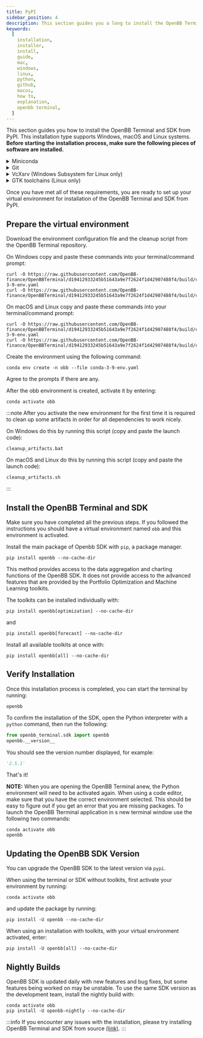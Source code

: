 ```yaml
---
title: PyPI
sidebar_position: 4
description: This section guides you a long to install the OpenBB Terminal via Python. This installation type supports both Windows and Unix systems (Linux + MacOS).
keywords:
  [
    installation,
    installer,
    install,
    guide,
    mac,
    windows,
    linux,
    python,
    github,
    macos,
    how to,
    explanation,
    openbb terminal,
  ]
---
```


<!-- markdownlint-disable MD012 MD031 MD033 -->

This section guides you how to install the OpenBB Terminal and SDK from PyPI. This installation type supports Windows, macOS and Linux systems. **Before starting the installation process, make sure the following pieces of software are installed.**

<details><summary>Miniconda</summary>
Miniconda is a Python environment and package manager. It is required for installing certain dependencies.

Go [here](https://docs.conda.io/en/latest/miniconda.html#latest-miniconda-installer-links) to find the download for your operating system or use the links below:

- Apple-Silicon Systems: [Miniconda for MacOS](https://repo.anaconda.com/miniconda/Miniconda3-latest-MacOSX-arm64.pkg)
- Intel-based Mac Systems: [Miniconda for MacOS](https://repo.anaconda.com/miniconda/Miniconda3-latest-MacOSX-x86_64.sh)
- Linux and WSL Systems: [Miniconda for Linux](https://repo.anaconda.com/miniconda/Miniconda3-latest-Linux-x86_64.sh)
- Raspberry PI Systems: [Miniconda for Raspberry PI](https://repo.anaconda.com/miniconda/Miniconda3-latest-Linux-aarch64.sh)
- Windows Systems: [Miniconda for Windows](https://repo.anaconda.com/miniconda/Miniconda3-latest-Windows-x86_64.exe)

To verify if Miniconda is installed on your system, open the command line and run the following command:

```shell
conda --version
```

If Miniconda is installed, you should see the version number displayed, for example:

```shell
conda 23.1.0
```

**NOTE for Apple Silicon Users:** Install Rosetta from the command line: `softwareupdate --install-rosetta`

**NOTE for Windows users:** Install/update Microsoft C++ Build Tools from [here](https://visualstudio.microsoft.com/visual-cpp-build-tools/).

</details>

<details><summary>Git</summary>

To check if you have Git installed, open the command line and run the following command:

```shell
git --version
```

You should see something like this:

```shell
git version 2.31.1
```

If you do not have git installed, install it from `conda` by running:

```shell
conda install -c anaconda git
```

Or follow the instructions [here](https://git-scm.com/book/en/v2/Getting-Started-Installing-Git) to install it.

</details>

<details><summary>VcXsrv (Windows Subsystem for Linux only)</summary>

Since a WSL installation is headless by default (i.e., there is only access to a terminal running a Linux distribution) there are additional steps required to display visualizations. A more detailed tutorial is found, [here](https://medium.com/@shaoyenyu/make-matplotlib-works-correctly-with-x-server-in-wsl2-9d9928b4e36a).

- Dynamically export the DISPLAY environment variable in WSL2:

```shell
# add to the end of ~/.bashrc file
export DISPLAY=$(cat /etc/resolv.conf | grep nameserver | awk '{print $2}'):0
# source the file
source ~/.bashrc
```

- Download and install [VcXsrv](https://sourceforge.net/projects/vcxsrv/)
- When running the program is important to check "Disable access control"

After this, `VcXsrv` should be running successfully, and the machine is ready to proceed with the terminal installation.

Alternatives to `VcXsrv` include:

- [GWSL](https://opticos.github.io/gwsl/)
- [Xming](https://xming.en.softonic.com/)
- [Wayland](https://wayland.freedesktop.org/docs/html/)

</details>

<details><summary>GTK toolchains (Linux only)</summary>

GTK is a window extension that is used to display interactive charts and tables. The library responsible for interactive charts and tables (`pywry`) requires that you install certain dependencies based on the Linux distribution that you are using.

<details>
<summary>Debian-based / Ubuntu / Mint</summary>

```shell
sudo apt install libwebkit2gtk-4.0-dev
```

</details>

<details>
<summary>Arch Linux / Manjaro</summary>

```shell
sudo pacman -S webkit2gtk-4.0
```

</details>

<details>
<summary>Fedora</summary>

```shell
sudo dnf install gtk3-devel webkit2gtk4.0-devel
```

</details>

</details>

Once you have met all of these requirements, you are ready to set up your virtual environment for installation of the OpenBB Terminal and SDK from PyPI.

## Prepare the virtual environment

Download the environment configuration file and the cleanup script from the OpenBB Terminal repository.

On Windows copy and paste these commands into your terminal/command prompt:

```batch
curl -O https://raw.githubusercontent.com/OpenBB-finance/OpenBBTerminal/d19412933245b51643a9e7f2624f1d42907488f4/build/conda/conda-3-9-env.yaml
curl -O https://raw.githubusercontent.com/OpenBB-finance/OpenBBTerminal/d19412933245b51643a9e7f2624f1d42907488f4/build/conda/cleanup_artifacts.bat
```

On macOS and Linux copy and paste these commands into your terminal/command prompt:

```shell
curl -O https://raw.githubusercontent.com/OpenBB-finance/OpenBBTerminal/d19412933245b51643a9e7f2624f1d42907488f4/build/conda/conda-3-9-env.yaml
curl -O https://raw.githubusercontent.com/OpenBB-finance/OpenBBTerminal/d19412933245b51643a9e7f2624f1d42907488f4/build/conda/cleanup_artifacts.sh
```

Create the environment using the following command:

```shell
conda env create -n obb --file conda-3-9-env.yaml
```

Agree to the prompts if there are any.

After the obb environment is created, activate it by entering:

```shell
conda activate obb
```

:::note
After you activate the new environment for the first time it is required to clean up some artifacts in order for all dependencies to work nicely.

On Windows do this by running this script (copy and paste the launch code):

```shell
cleanup_artifacts.bat
```

On macOS and Linux do this by running this script (copy and paste the launch code):

```shell
cleanup_artifacts.sh
```

:::

## Install the OpenBB Terminal and SDK

Make sure you have completed all the previous steps. If you followed the instructions you should have a virtual environment named `obb` and this environment is activated.

Install the main package of Openbb SDK with `pip`, a package manager.

```shell
pip install openbb --no-cache-dir
```

This method provides access to the data aggregation and charting functions of the OpenBB SDK. It does not provide access to the advanced features that are provided by the Portfolio Optimization and Machine Learning toolkits.

The toolkits can be installed individually with:

```shell
pip install openbb[optimization] --no-cache-dir
```

and

```shell
pip install openbb[forecast] --no-cache-dir
```

Install all available toolkits at once with:

```shell
pip install openbb[all] --no-cache-dir
```

## Verify Installation

Once this installation process is completed, you can start the terminal by running:

```shell
openbb
```

To confirm the installation of the SDK, open the Python interpreter with a `python` command, then run the following:

```python
from openbb_terminal.sdk import openbb
openbb.__version__
```

You should see the version number displayed, for example:

```python
'2.5.1'
```

That's it!

**NOTE:** When you are opening the OpenBB Terminal anew, the Python environment will need to be activated again. When using a code editor, make sure that you have the correct environment selected. This should be easy to figure out if you get an error that you are missing packages. To launch the OpenBB Tterminal application in s new terminal window use the following two commands:

```shell
conda activate obb
openbb
```

## Updating the OpenBB SDK Version

You can upgrade the OpenBB SDK to the latest version via `pypi`.

When using the terminal or SDK without toolkits, first activate your environment by running:

```shell
conda activate obb
```
and update the package by running:

```shell
pip install -U openbb --no-cache-dir
```

When using an installation with toolkits, with your virtual environment activated, enter:

```shell
pip install -U openbb[all] --no-cache-dir
```

## Nightly Builds

OpenBB SDK is updated daily with new features and bug fixes, but some features being worked on may be unstable. To use the same SDK version as the development team, install the nightly build with:

```shell
conda activate obb
pip install -U openbb-nightly --no-cache-dir
```

:::info
If you encounter any issues with the installation, please try installing OpenBB Terminal and SDK from source [(link)](/terminal/installation/source).
:::
